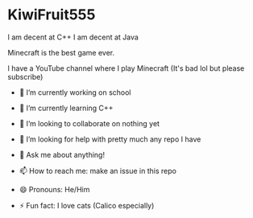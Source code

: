 # KiwiFruit555
I am decent at C++
I am decent at Java

Minecraft is the best game ever.

I have a YouTube channel where I play Minecraft (It's bad lol but please subscribe)

- 🔭 I’m currently working on school
- 🌱 I’m currently learning C++
- 👯 I’m looking to collaborate on nothing yet
- 🤔 I’m looking for help with pretty much any repo I have
- 💬 Ask me about anything!
- 📫 How to reach me: make an issue in this repo
- 😄 Pronouns: He/Him
- ⚡ Fun fact: I love cats (Calico especially)

  <!--
  **KiwiFruit555/KiwiFruit555** is a ✨ _special_ ✨ repository because its `README.md` (this file) appears on your GitHub profile.

Here are some ideas to get you started:

- 🔭 I’m currently working on ...
- 🌱 I’m currently learning ...
- 👯 I’m looking to collaborate on ...
- 🤔 I’m looking for help with ...
- 💬 Ask me about ...
- 📫 How to reach me: ...
- 😄 Pronouns: ...
- ⚡ Fun fact: ...
-->
